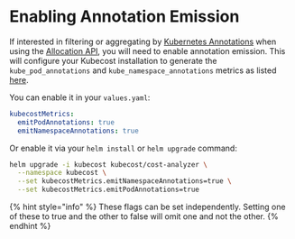 # Enabling Annotation Emission

If interested in filtering or aggregating by [Kubernetes Annotations](https://kubernetes.io/docs/concepts/overview/working-with-objects/annotations/) when using the [Allocation API](api-allocation.md), you will need to enable annotation emission. This will configure your Kubecost installation to generate the `kube_pod_annotations` and `kube_namespace_annotations` metrics as listed [here](architecture/user-metrics.md).

You can enable it in your `values.yaml`:

```yaml
kubecostMetrics:
  emitPodAnnotations: true
  emitNamespaceAnnotations: true
```

Or enable it via your `helm install` or `helm upgrade` command:

```bash
helm upgrade -i kubecost kubecost/cost-analyzer \
  --namespace kubecost \
  --set kubecostMetrics.emitNamespaceAnnotations=true \
  --set kubecostMetrics.emitPodAnnotations=true
```

{% hint style="info" %}
These flags can be set independently. Setting one of these to true and the other to false will omit one and not the other.
{% endhint %}
